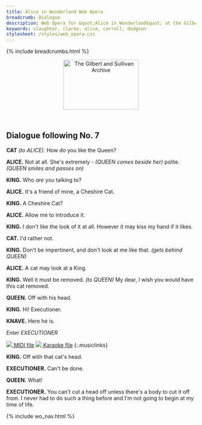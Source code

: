 ```yaml
---
title: Alice in Wonderland Web Opera
breadcrumb: Dialogue
description: Web Opera for &quot;Alice in Wonderland&quot; at the Gilbert and Sullivan Archive
keywords: slaughter, clarke, alice, carroll, dodgson
stylesheet: /styles/web_opera.css
---
```


{% include breadcrumbs.html %}
<header>
    <a href="../../index.html"><img src="https://gsarchive.net/layout/images/logo3sm.jpg" alt="The Gilbert and Sullivan Archive" width="200" height="133" border="0"></a>
    <div class=titlecard style="background-color: #ffffcc; background-image: url(../graphics/title.gif)" title="Alice in Wonderland"></div>
</header>

## Dialogue following No. 7

**CAT** *(to ALICE).* How do you like the Queen?

**ALICE.** Not at all. She's extremely - *(QUEEN comes beside her)* polite. *(QUEEN smiles and passes on)*

**KING.** Who *are* you talking to?

**ALICE.** It's a friend of mine, a Cheshire Cat.

**KING.** A Cheshire Cat?

**ALICE.** Allow me to introduce it.

**KING.** I don't like the look of it at all. However it may kiss my hand if it likes.

**CAT.** I'd rather not.

**KING.** Don't be impertinent, and don't look at me like that. *(gets behind QUEEN)*

**ALICE.** A cat may look at a King.

**KING.** Well it must be removed. *(to QUEEN)* My dear, I wish you would have this cat removed.

**QUEEN.** Off with his head.

**KING.** Hi! Executioner.

**KNAVE.** Here he is.

*Enter EXECUTIONER*

[ ![](/layout/images/midi.gif) MIDI file](../alice/aiw07a.mid)
[ ![](/layout/images/midi_karaoke.gif) Karaoke file](../alice/kar/aiw07a.kar)
{:.musiclinks}


**KING.** Off with that cat's head.

**EXECUTIONER.** Can't be done.

**QUEEN.** What!

**EXECUTIONER.** You can't cut a head off unless there's a body to cut it off from.
I never had to do such a thing before and I'm not going to begin at my time of life.

{% include wo_nav.html %}
